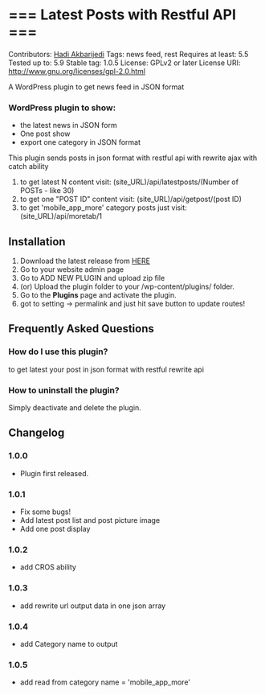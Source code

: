# === Latest Posts with Restful API ===
Contributors: [Hadi Akbarijedi](https://webstart.ir/)
Tags: news feed, rest
Requires at least: 5.5
Tested up to: 5.9
Stable tag: 1.0.5
License: GPLv2 or later
License URI: http://www.gnu.org/licenses/gpl-2.0.html

A WordPress plugin to get news feed in JSON format

### WordPress plugin to show:

- the latest news in JSON form
- One post show
- export one category in JSON format

This plugin sends posts in json format with restful api with rewrite ajax with catch ability

1. to get latest N content visit: (site_URL)/api/latestposts/(Number of POSTs - like 30)
2. to get one "POST ID" content visit: (site_URL)/api/getpost/(post ID)
3. to get 'mobile_app_more' category posts just visit: (site_URL)/api/moretab/1

## Installation

1. Download the latest release from [HERE](https://github.com/akbarijedi/wp_restAPI_news_feed/releases/)
2. Go to your website admin page
3. Go to ADD NEW PLUGIN and upload zip file
4. (or) Upload the plugin folder to your /wp-content/plugins/ folder.
5. Go to the **Plugins** page and activate the plugin.
6. got to setting -> permalink and just hit save button to update routes!

## Frequently Asked Questions

### How do I use this plugin?

to get latest your post in json format with restful rewrite api

### How to uninstall the plugin?

Simply deactivate and delete the plugin.

## Changelog

### 1.0.0

- Plugin first released.

### 1.0.1

- Fix some bugs!
- Add latest post list and post picture image
- Add one post display

### 1.0.2

- add CROS ability

### 1.0.3

- add rewrite url output data in one json array

### 1.0.4

- add Category name to output

### 1.0.5

- add read from category name = 'mobile_app_more'
